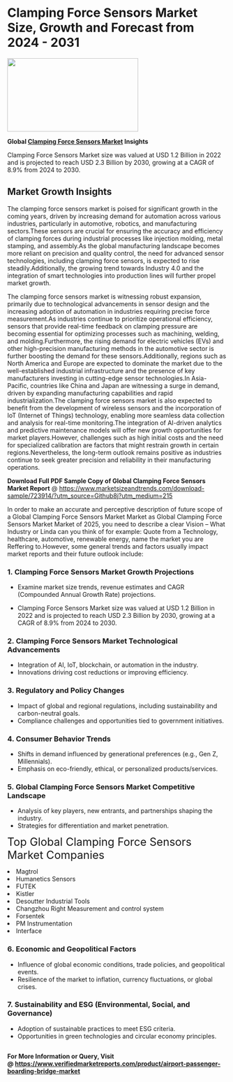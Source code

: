 <H1>Clamping Force Sensors Market Size, Growth and Forecast from 2024 - 2031</H1><img class="aligncenter size-medium wp-image-584254" src="https://thirdeyenews.in/wp-content/uploads/2024/09/Global-Market-Research-300x168.jpeg" alt="" width="300" height="168" /><p><strong>Global&nbsp;<a href="https://www.marketsizeandtrends.com/download-sample/723914/?utm_source=Github8j?utm_medium=215">Clamping Force Sensors Market</a> Insights</strong></p><p>Clamping Force Sensors Market size was valued at USD 1.2 Billion in 2022 and is projected to reach USD 2.3 Billion by 2030, growing at a CAGR of 8.9% from 2024 to 2030.</p><p><h2>Market Growth Insights</h2> <p>The clamping force sensors market is poised for significant growth in the coming years, driven by increasing demand for automation across various industries, particularly in automotive, robotics, and manufacturing sectors.These sensors are crucial for ensuring the accuracy and efficiency of clamping forces during industrial processes like injection molding, metal stamping, and assembly.As the global manufacturing landscape becomes more reliant on precision and quality control, the need for advanced sensor technologies, including clamping force sensors, is expected to rise steadily.Additionally, the growing trend towards Industry 4.0 and the integration of smart technologies into production lines will further propel market growth.</p> <p>The clamping force sensors market is witnessing robust expansion, primarily due to technological advancements in sensor design and the increasing adoption of automation in industries requiring precise force measurement.As industries continue to prioritize operational efficiency, sensors that provide real-time feedback on clamping pressure are becoming essential for optimizing processes such as machining, welding, and molding.Furthermore, the rising demand for electric vehicles (EVs) and other high-precision manufacturing methods in the automotive sector is further boosting the demand for these sensors.Additionally, regions such as North America and Europe are expected to dominate the market due to the well-established industrial infrastructure and the presence of key manufacturers investing in cutting-edge sensor technologies.In Asia-Pacific, countries like China and Japan are witnessing a surge in demand, driven by expanding manufacturing capabilities and rapid industrialization.The clamping force sensors market is also expected to benefit from the development of wireless sensors and the incorporation of IoT (Internet of Things) technology, enabling more seamless data collection and analysis for real-time monitoring.The integration of AI-driven analytics and predictive maintenance models will offer new growth opportunities for market players.However, challenges such as high initial costs and the need for specialized calibration are factors that might restrain growth in certain regions.Nevertheless, the long-term outlook remains positive as industries continue to seek greater precision and reliability in their manufacturing operations.</p> <p><span class=""><strong>Download Full PDF Sample Copy of Global Clamping Force Sensors Market Report</strong> @ <a href="https://www.marketsizeandtrends.com/download-sample/723914/?utm_source=Github8j?utm_medium=215" target="_blank">https://www.marketsizeandtrends.com/download-sample/723914/?utm_source=Github8j?utm_medium=215</a></span></p><p>In order to make an accurate and perceptive description of future scope of a Global&nbsp;Clamping Force Sensors Market Market as Global&nbsp;Clamping Force Sensors Market Market of 2025, you need to describe a clear Vision &ndash; What Industry or Linda can you think of for example: Quote from a Technology, healthcare, automotive, renewable energy, name the market you are Reffering to.However, some general trends and factors usually impact market reports and their future outlook include:</p><h3>1.&nbsp;<strong>Clamping Force Sensors Market Growth Projections</strong></h3><ul><li>Examine market size trends, revenue estimates and CAGR (Compounded Annual Growth Rate) projections.</li><li><p>Clamping Force Sensors Market size was valued at USD 1.2 Billion in 2022 and is projected to reach USD 2.3 Billion by 2030, growing at a CAGR of 8.9% from 2024 to 2030.</p></li></ul><h3>2.&nbsp;<strong>Clamping Force Sensors Market Technological Advancements</strong></h3><ul><li>Integration of AI, IoT, blockchain, or automation in the industry.</li><li>Innovations driving cost reductions or improving efficiency.</li></ul><h3>3.&nbsp;<strong>Regulatory and Policy Changes</strong></h3><ul><li>Impact of global and regional regulations, including sustainability and carbon-neutral goals.</li><li>Compliance challenges and opportunities tied to government initiatives.</li></ul><h3>4.&nbsp;<strong>Consumer Behavior Trends</strong></h3><ul><li>Shifts in demand influenced by generational preferences (e.g., Gen Z, Millennials).</li><li>Emphasis on eco-friendly, ethical, or personalized products/services.</li></ul><h3>5.&nbsp;<strong>Global Clamping Force Sensors Market Competitive Landscape</strong></h3><ul><li>Analysis of key players, new entrants, and partnerships shaping the industry.</li><li>Strategies for differentiation and market penetration.</li></ul><p data-pm-slice="1 1 []"><span style="color: inherit; font-family: inherit; font-size: 25px;">Top Global Clamping Force Sensors Market Companies</span></p><div class="" data-test-id=""><p><li>Magtrol</li><li> Humanetics Sensors</li><li> FUTEK</li><li> Kistler</li><li> Desoutter Industrial Tools</li><li> Changzhou Right Measurement and control system</li><li> Forsentek</li><li> PM Instrumentation</li><li> Interface</li></p></div><h3>6.&nbsp;<strong>Economic and Geopolitical Factors</strong></h3><ul><li>Influence of global economic conditions, trade policies, and geopolitical events.</li><li>Resilience of the market to inflation, currency fluctuations, or global crises.</li></ul><h3>7.&nbsp;<strong>Sustainability and ESG (Environmental, Social, and Governance)</strong></h3><ul><li>Adoption of sustainable practices to meet ESG criteria.</li><li>Opportunities in green technologies and circular economy principles.</li></ul><h2><strong style="font-size: 14px;">For More Information or Query, Visit @&nbsp;</strong><a style="background-color: #ffffff; font-size: 14px;" href="https://www.marketsizeandtrends.com/report/clamping-force-sensors-market/" target="_blank">https://www.verifiedmarketreports.com/product/airport-passenger-boarding-bridge-market</a></h2>